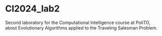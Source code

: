 # CI2024_lab2
Second laboratory for the Computational Intelligence course at PoliTO, about Evolutionary Algorithms applied to the Traveling Salesman Problem.
